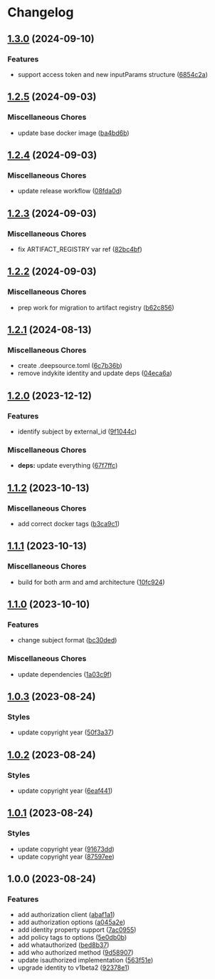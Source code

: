 # Changelog

## [1.3.0](https://github.com/indykite/opa-indykite-plugin/compare/v1.2.5...v1.3.0) (2024-09-10)


### Features

* support access token and new inputParams structure ([6854c2a](https://github.com/indykite/opa-indykite-plugin/commit/6854c2a02ed9452f6cd8f4d5448a6ebb0721a5a5))

## [1.2.5](https://github.com/indykite/opa-indykite-plugin/compare/v1.2.4...v1.2.5) (2024-09-03)


### Miscellaneous Chores

* update base docker image ([ba4bd6b](https://github.com/indykite/opa-indykite-plugin/commit/ba4bd6b34a393bd5e7f85fb89e2b6b1d88aae320))

## [1.2.4](https://github.com/indykite/opa-indykite-plugin/compare/v1.2.3...v1.2.4) (2024-09-03)


### Miscellaneous Chores

* update release workflow ([08fda0d](https://github.com/indykite/opa-indykite-plugin/commit/08fda0d09d30de42a01f009d71ee15b86ffc0d01))

## [1.2.3](https://github.com/indykite/opa-indykite-plugin/compare/v1.2.2...v1.2.3) (2024-09-03)


### Miscellaneous Chores

* fix ARTIFACT_REGISTRY var ref ([82bc4bf](https://github.com/indykite/opa-indykite-plugin/commit/82bc4bf313acefee16e045825c16afff2abd8b41))

## [1.2.2](https://github.com/indykite/opa-indykite-plugin/compare/v1.2.1...v1.2.2) (2024-09-03)


### Miscellaneous Chores

* prep work for migration to artifact registry ([b62c856](https://github.com/indykite/opa-indykite-plugin/commit/b62c85671b1aa44e96e268ae507dc85f880ae68b))

## [1.2.1](https://github.com/indykite/opa-indykite-plugin/compare/v1.2.0...v1.2.1) (2024-08-13)


### Miscellaneous Chores

* create .deepsource.toml ([6c7b36b](https://github.com/indykite/opa-indykite-plugin/commit/6c7b36bb31147f0be0682a05650a1d80ec6011e9))
* remove indykite identity and update deps ([04eca6a](https://github.com/indykite/opa-indykite-plugin/commit/04eca6aad3081c537cb21fb745342a430305990d))

## [1.2.0](https://github.com/indykite/opa-indykite-plugin/compare/v1.1.2...v1.2.0) (2023-12-12)


### Features

* identify subject by external_id ([9f1044c](https://github.com/indykite/opa-indykite-plugin/commit/9f1044c989213fd68b26548b241e7f5b617ccfb8))


### Miscellaneous Chores

* **deps:** update everything ([67f7ffc](https://github.com/indykite/opa-indykite-plugin/commit/67f7ffcb6d84580c0a3ce1959f672d449645444f))

## [1.1.2](https://github.com/indykite/opa-indykite-plugin/compare/v1.1.1...v1.1.2) (2023-10-13)


### Miscellaneous Chores

* add correct docker tags ([b3ca9c1](https://github.com/indykite/opa-indykite-plugin/commit/b3ca9c16f01e26b0b2c64b4c45953c83d19d6940))

## [1.1.1](https://github.com/indykite/opa-indykite-plugin/compare/v1.1.0...v1.1.1) (2023-10-13)


### Miscellaneous Chores

* build for both arm and amd architecture ([10fc924](https://github.com/indykite/opa-indykite-plugin/commit/10fc924cefb98417b5a3111885d86e582812d639))

## [1.1.0](https://github.com/indykite/opa-indykite-plugin/compare/v1.0.3...v1.1.0) (2023-10-10)


### Features

* change subject format ([bc30ded](https://github.com/indykite/opa-indykite-plugin/commit/bc30dedf236f918de2396d796ae580fda2d9920f))


### Miscellaneous Chores

* update dependencies ([1a03c9f](https://github.com/indykite/opa-indykite-plugin/commit/1a03c9f26ec8c7f4b541d960dc13846ae668dee2))

## [1.0.3](https://github.com/indykite/opa-indykite-plugin/compare/v1.0.2...v1.0.3) (2023-08-24)


### Styles

* update copyright year ([50f3a37](https://github.com/indykite/opa-indykite-plugin/commit/50f3a37e62ec1335ea0390cc1aa0b1d661c3c69e))

## [1.0.2](https://github.com/indykite/opa-indykite-plugin/compare/v1.0.1...v1.0.2) (2023-08-24)


### Styles

* update copyright year ([6eaf441](https://github.com/indykite/opa-indykite-plugin/commit/6eaf4418811bd4c60821023d3586d3c4e82e846e))

## [1.0.1](https://github.com/indykite/opa-indykite-plugin/compare/v1.0.0...v1.0.1) (2023-08-24)


### Styles

* update copyright year ([91673dd](https://github.com/indykite/opa-indykite-plugin/commit/91673dd87a9694c23a8500962af1d3809b79c5d6))
* update copyright year ([87597ee](https://github.com/indykite/opa-indykite-plugin/commit/87597eece23d1909e3adb599d9fd011d8d6c56d9))

## 1.0.0 (2023-08-24)


### Features

* add authorization client ([abaf1a1](https://github.com/indykite/opa-indykite-plugin/commit/abaf1a158c9bf328ecad4eec81d016cb2a8420fb))
* add authorization options ([a045a2e](https://github.com/indykite/opa-indykite-plugin/commit/a045a2e43ba07b2f1123e5249dc36b4e44825915))
* add identity property support ([7ac0955](https://github.com/indykite/opa-indykite-plugin/commit/7ac09556d18040ff7bd3180b267b29137a446b47))
* add policy tags to options ([5e0db0b](https://github.com/indykite/opa-indykite-plugin/commit/5e0db0b303697f2f11c3b73d0af56c52b11a6365))
* add whatauthorized ([bed8b37](https://github.com/indykite/opa-indykite-plugin/commit/bed8b37ea1d49a4e8da9abbf5db4294c6e9c4253))
* add who authorized method ([9d58907](https://github.com/indykite/opa-indykite-plugin/commit/9d5890781a9ec10e208c7c2d64f0005b048c3cb1))
* update isauthorized implementation ([563f51e](https://github.com/indykite/opa-indykite-plugin/commit/563f51ed00870f6f8fa3d6470e9b108c6ac975d2))
* upgrade identity to v1beta2 ([92378e1](https://github.com/indykite/opa-indykite-plugin/commit/92378e1f120c5c34c145690bb3d6316a9219a98d))
